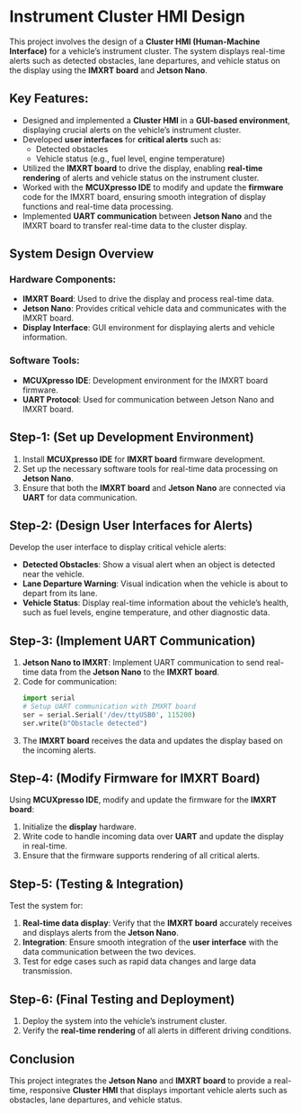 # Instrument Cluster HMI Design

This project involves the design of a **Cluster HMI (Human-Machine Interface)** for a vehicle’s instrument cluster. The system displays real-time alerts such as detected obstacles, lane departures, and vehicle status on the display using the **IMXRT board** and **Jetson Nano**. 

## Key Features:
- Designed and implemented a **Cluster HMI** in a **GUI-based environment**, displaying crucial alerts on the vehicle’s instrument cluster.
- Developed **user interfaces** for **critical alerts** such as:
  - Detected obstacles
  - Vehicle status (e.g., fuel level, engine temperature)
- Utilized the **IMXRT board** to drive the display, enabling **real-time rendering** of alerts and vehicle status on the instrument cluster.
- Worked with the **MCUXpresso IDE** to modify and update the **firmware** code for the IMXRT board, ensuring smooth integration of display functions and real-time data processing.
- Implemented **UART communication** between **Jetson Nano** and the IMXRT board to transfer real-time data to the cluster display.

## System Design Overview

### Hardware Components:
- **IMXRT Board**: Used to drive the display and process real-time data.
- **Jetson Nano**: Provides critical vehicle data and communicates with the IMXRT board.
- **Display Interface**: GUI environment for displaying alerts and vehicle information.

### Software Tools:
- **MCUXpresso IDE**: Development environment for the IMXRT board firmware.
- **UART Protocol**: Used for communication between Jetson Nano and IMXRT board.

## Step-1: (Set up Development Environment)
1. Install **MCUXpresso IDE** for **IMXRT board** firmware development.
2. Set up the necessary software tools for real-time data processing on **Jetson Nano**.
3. Ensure that both the **IMXRT board** and **Jetson Nano** are connected via **UART** for data communication.

## Step-2: (Design User Interfaces for Alerts)
Develop the user interface to display critical vehicle alerts:
- **Detected Obstacles**: Show a visual alert when an object is detected near the vehicle.
- **Lane Departure Warning**: Visual indication when the vehicle is about to depart from its lane.
- **Vehicle Status**: Display real-time information about the vehicle’s health, such as fuel levels, engine temperature, and other diagnostic data.

## Step-3: (Implement UART Communication)
1. **Jetson Nano to IMXRT**: Implement UART communication to send real-time data from the **Jetson Nano** to the **IMXRT board**.
2. Code for communication:
    ```python
    import serial
    # Setup UART communication with IMXRT board
    ser = serial.Serial('/dev/ttyUSB0', 115200)
    ser.write(b"Obstacle detected")
    ```
3. The **IMXRT board** receives the data and updates the display based on the incoming alerts.

## Step-4: (Modify Firmware for IMXRT Board)
Using **MCUXpresso IDE**, modify and update the firmware for the **IMXRT board**:
1. Initialize the **display** hardware.
2. Write code to handle incoming data over **UART** and update the display in real-time.
3. Ensure that the firmware supports rendering of all critical alerts.

## Step-5: (Testing & Integration)
Test the system for:
1. **Real-time data display**: Verify that the **IMXRT board** accurately receives and displays alerts from the **Jetson Nano**.
2. **Integration**: Ensure smooth integration of the **user interface** with the data communication between the two devices.
3. Test for edge cases such as rapid data changes and large data transmission.

## Step-6: (Final Testing and Deployment)
1. Deploy the system into the vehicle’s instrument cluster.
2. Verify the **real-time rendering** of all alerts in different driving conditions.

## Conclusion
This project integrates the **Jetson Nano** and **IMXRT board** to provide a real-time, responsive **Cluster HMI** that displays important vehicle alerts such as obstacles, lane departures, and vehicle status.

